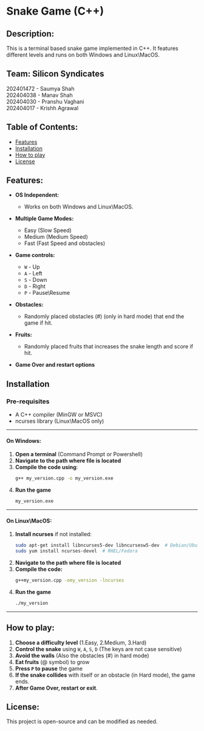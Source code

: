 # Snake Game (C++)

## Description:
This is a terminal based snake game implemented in C++. It features different levels and runs on both Windows and Linux\MacOS. 
<br>

## Team: Silicon Syndicates
202401472 - Saumya Shah <br>
202404038 - Manav Shah  <br>
202404030 - Pranshu Vaghani <br>
202404017 - Krishh Agrawal <br>

## Table of Contents:
- [Features](#features)
- [Installation](#installation)
- [How to play](#how-to-play)
- [License](#License)

## Features:

- **OS Independent:**
    - Works on both Windows and Linux\MacOS.

- **Multiple Game Modes:**
    - Easy (Slow Speed)
    - Medium (Medium Speed)
    - Fast (Fast Speed and obstacles)

- **Game controls:**
    - `W` - Up
    - `A` - Left
    - `S` - Down
    - `D` - Right
    - `P` - Pause\Resume

- **Obstacles:**
    - Randomly placed obstacles (#) (only in hard mode) that end the game if hit.

- **Fruits:**
    - Randomly placed fruits that increases the snake length and score if hit.

- **Game Over and restart options**    

## Installation

### Pre-requisites
- A C++ compiler (MinGW or MSVC)
- ncurses library (Linux\MacOS only)

<hr>

#### On Windows:
1. **Open a terminal** (Command Prompt or Powershell)
2. **Navigate to the path where file is located**
3. **Compile the code using**:<br>
    ```sh 
    g++ my_version.cpp -o my_version.exe
4. **Run the game**
    ```sh
    my_version.exe    

<hr>

#### On Linux\MacOS:
1. **Install ncurses** if not installed:
    ```sh
    sudo apt-get install libncurses5-dev libncursesw5-dev  # Debian/Ubuntu
    sudo yum install ncurses-devel  # RHEL/Fedora    
2. **Navigate to the path where file is located**
3. **Compile the code:**
    ```sh
    g++my_version.cpp -omy_version -lncurses
4. **Run the game**
    ```sh
    ./my_version
   
<hr>

## How to play:
1. **Choose a difficulty level** (1.Easy, 2.Medium, 3.Hard)
2. **Control the snake** using `W`, `A`, `S`, `D` (The keys are not case sensitive)
3. **Avoid the walls** (Also the obstacles (#) in hard mode)
4. **Eat fruits** (@ symbol) to grow
5. **Press `P` to pause** the game
6. **If the snake collides** with itself or an obstacle (in Hard mode), the game ends.
7. **After Game Over, restart or exit**.

## License:
This project is open-source and can be modified as needed.